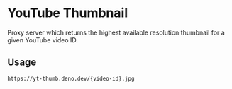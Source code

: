 # YouTube Thumbnail

Proxy server which returns the highest available resolution thumbnail for a given YouTube video ID.

## Usage

```
https://yt-thumb.deno.dev/{video-id}.jpg
```
